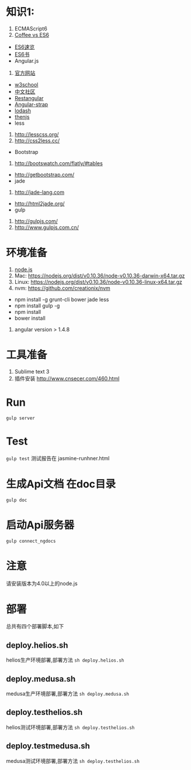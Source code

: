 # 知识1:
1. ECMAScript6
  1. [Coffee vs ES6](https://robots.thoughtbot.com/replace-coffeescript-with-es6)
  * [ES6速览](http://www.cnblogs.com/hustskyking/p/ecmascript6-overview.html)
  * [ES6书](http://es6.ruanyifeng.com/#docs/class)
*  Angular.js
  1. [官方网站](https://angularjs.org)
  * [w3school](http://www.w3schools.com/angular/)
  * [中文社区](http://www.angularjs.cn/)
  * [Restangular](https://github.com/mgonto/restangular)
  * [Angular-strap](https://github.com/mgcrea/angular-strap)
*  [lodash](https://lodash.com/docs)
*  [thenjs](https://github.com/teambition/then.js)
*  less
  1. http://lesscss.org/
  2. http://css2less.cc/
*  Bootstrap
  1. http://bootswatch.com/flatly/#tables
  *  http://getbootstrap.com/
*  jade
  1. http://jade-lang.com
  * http://html2jade.org/
*  gulp
  1. http://gulpjs.com/
  2. http://www.gulpjs.com.cn/ 

# 环境准备
1. [node.js](nodejs.org)
  1. Mac:   https://nodejs.org/dist/v0.10.36/node-v0.10.36-darwin-x64.tar.gz
  2. Linux: https://nodejs.org/dist/v0.10.36/node-v0.10.36-linux-x64.tar.gz
  3. nvm: https://github.com/creationix/nvm 
*  npm install -g grunt-cli bower jade less
*  npm install gulp -g
*  npm install
*  bower install
  1. angular version > 1.4.8

# 工具准备
1. Sublime text 3
2. 插件安装 http://www.cnsecer.com/460.html

# Run
`gulp server`

# Test
`gulp test`
测试报告在 jasmine-runhner.html

# 生成Api文档 在doc目录
`gulp doc`


# 启动Api服务器
`gulp connect_ngdocs`



# 注意
请安装版本为4.0以上的node.js

# 部署
总共有四个部署脚本,如下
## deploy.helios.sh
helios生产环境部署,部署方法
`sh deploy.helios.sh`
## deploy.medusa.sh
medusa生产环境部署,部署方法
`sh deploy.medusa.sh`
## deploy.testhelios.sh
helios测试环境部署,部署方法
`sh deploy.testhelios.sh`
## deploy.testmedusa.sh
medusa测试环境部署,部署方法
`sh deploy.testhelios.sh`
